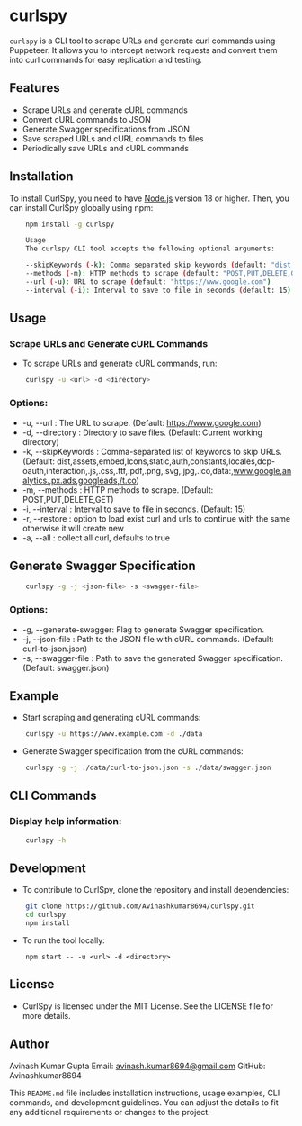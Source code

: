 # curlspy

`curlspy` is a CLI tool to scrape URLs and generate curl commands using Puppeteer. It allows you to intercept network requests and convert them into curl commands for easy replication and testing.

## Features

- Scrape URLs and generate cURL commands
- Convert cURL commands to JSON
- Generate Swagger specifications from JSON
- Save scraped URLs and cURL commands to files
- Periodically save URLs and cURL commands

## Installation

To install CurlSpy, you need to have [Node.js](https://nodejs.org/) version 18 or higher. Then, you can install CurlSpy globally using npm:

```bash
    npm install -g curlspy

    Usage
    The curlspy CLI tool accepts the following optional arguments:

    --skipKeywords (-k): Comma separated skip keywords (default: "dist,assets,embed,Icons,static,auth,constants,locales,dcp-oauth,interaction,.js,.css,.ttf,.pdf,.png,.svg,.jpg,.ico,data:,www.google,analytics.,px.ads,googleads,/t.co")
    --methods (-m): HTTP methods to scrape (default: "POST,PUT,DELETE,GET")
    --url (-u): URL to scrape (default: "https://www.google.com")
    --interval (-i): Interval to save to file in seconds (default: 15)
```
## Usage
### Scrape URLs and Generate cURL Commands
- To scrape URLs and generate cURL commands, run:
```bash
    curlspy -u <url> -d <directory>
```
### Options:
- -u, --url <url>: The URL to scrape. (Default: https://www.google.com)
- -d, --directory <directory>: Directory to save files. (Default: Current working directory)
- -k, --skipKeywords <keywords>: Comma-separated list of keywords to skip URLs. (Default: dist,assets,embed,Icons,static,auth,constants,locales,dcp-oauth,interaction,.js,.css,.ttf,.pdf,.png,.svg,.jpg,.ico,data:,www.google,analytics.,px.ads,googleads,/t.co)
- -m, --methods <methods>: HTTP methods to scrape. (Default: POST,PUT,DELETE,GET)
- -i, --interval <interval>: Interval to save to file in seconds. (Default: 15)
- -r, --restore <restore>: option to load exist curl and urls to continue with the same otherwise it will create new
- -a,  --all <all>: collect all curl, defaults to true

## Generate Swagger Specification

```bash 
    curlspy -g -j <json-file> -s <swagger-file>
```
### Options:
- -g, --generate-swagger: Flag to generate Swagger specification.
- -j, --json-file <file>: Path to the JSON file with cURL commands. (Default: curl-to-json.json)
- -s, --swagger-file <file>: Path to save the generated Swagger specification. (Default: swagger.json)

## Example

- Start scraping and generating cURL commands:
```bash 
    curlspy -u https://www.example.com -d ./data
```

- Generate Swagger specification from the cURL commands:

```bash 
    curlspy -g -j ./data/curl-to-json.json -s ./data/swagger.json
```

## CLI Commands
### Display help information:
```bash
    curlspy -h
```


## Development
- To contribute to CurlSpy, clone the repository and install dependencies:
```bash
    git clone https://github.com/Avinashkumar8694/curlspy.git
    cd curlspy
    npm install
```

- To run the tool locally:
```
    npm start -- -u <url> -d <directory>
```

## License
- CurlSpy is licensed under the MIT License. See the LICENSE file for more details.

## Author
Avinash Kumar Gupta
Email: avinash.kumar8694@gmail.com
GitHub: Avinashkumar8694


This `README.md` file includes installation instructions, usage examples, CLI commands, and development guidelines. You can adjust the details to fit any additional requirements or changes to the project.
